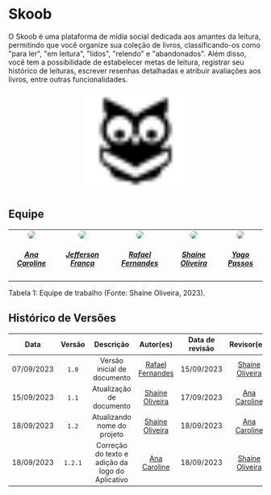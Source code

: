 # Skoob

O Skoob é uma plataforma de mídia social dedicada aos amantes da leitura, permitindo que você organize sua coleção de livros, classificando-os como "para ler", "em leitura", "lidos", "relendo" e "abandonados". Além disso, você tem a possibilidade de estabelecer metas de leitura, registrar seu histórico de leituras, escrever resenhas detalhadas e atribuir avaliações aos livros, entre outras funcionalidades.

<div align="center">
  <img src="../img/logo_skoobPeB.svg" alt="Skoob" width="200"/>
</div>

## Equipe

<center>
<table style="margin-left: auto; margin-right: auto;">
<tr>
    <td align="center">
      <a href="https://github.com/anaaroch">
        <img style="border-radius: 50%;" src="https://github.com/anaaroch.png" width="150px;"/>
        <h5 class="text-center">Ana Caroline</h5>
      </a>
    </td>
    <td align="center">
      <a href="https://github.com/Frans6">
        <img style="border-radius: 50%;" src="https://github.com/Frans6.png" width="150px;"/>
        <h5 class="text-center">Jefferson França</h5>
      </a>
    </td>
    <td align="center">
      <a href="https://github.com/Rafael-gc">
        <img style="border-radius: 50%;" src="https://github.com/Rafael-gc.png" width="150px;"/>
        <h5 class="text-center">Rafael Fernandes</h5>
      </a>
    </td>
    <td align="center">
      <a href="https://github.com/ShaineOliveira">
        <img style="border-radius: 50%;" src="https://github.com/ShaineOliveira.png" width="150px;"/>
        <h5 class="text-center">Shaíne Oliveira</h5>
      </a>
    </td>
    <td align="center">
      <a href="https://github.com/yagompassos">
        <img style="border-radius: 50%;" src="https://github.com/yagompassos.png" width="150px;"/>
        <h5 class="text-center">Yago Passos</h5>
      </a>
    </td>
    
</table>

</center>


<div style="text-align: left">
  <p> Tabela 1: Equipe de trabalho (Fonte: Shaíne Oliveira, 2023).</p>
</div>

## Histórico de Versões
| Data | Versão | Descrição | Autor(es) | Data de revisão | Revisor(es) |
| :-: | :-: | :-: | :-: | :-: | :-: |
| 07/09/2023 | `1.0`  | Versão inicial de documento | [Rafael Fernandes](https://github.com/Rafael-gc) | 15/09/2023 | [Shaíne Oliveira](https://github.com/ShaineOliveira) |
| 15/09/2023 | `1.1`  | Atualização de documento | [Shaíne Oliveira](https://github.com/ShaineOliveira) | 17/09/2023 | [Ana Caroline](https://github.com/anaaroch) |
| 18/09/2023 | `1.2`  | Atualizando nome do projeto | [Shaíne Oliveira](https://github.com/ShaineOliveira) | 18/09/2023 | [Ana Caroline](https://github.com/anaaroch) |
| 18/09/2023 | `1.2.1`  | Correção do texto e adição da logo do Aplicativo | [Ana Caroline](https://github.com/anaaroch) | 18/09/2023 | [Shaíne Oliveira](https://github.com/ShaineOliveira) |
